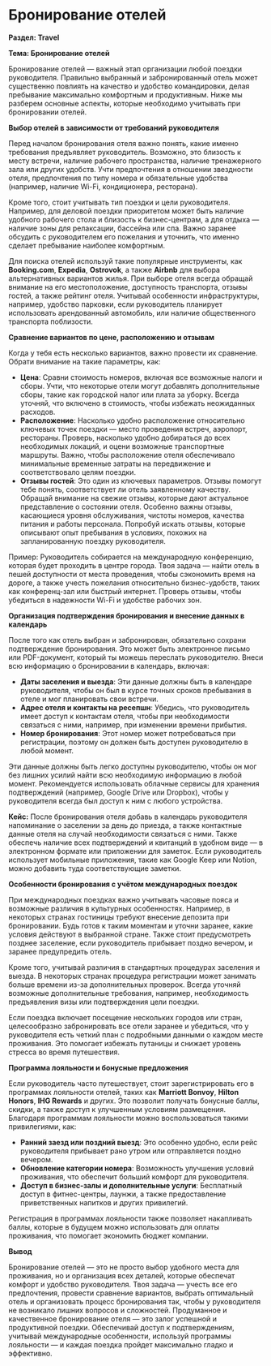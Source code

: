 # Бронирование отелей

**Раздел: Travel**

**Тема: Бронирование отелей**

Бронирование отелей — важный этап организации любой поездки руководителя. Правильно выбранный и забронированный отель может существенно повлиять на качество и удобство командировки, делая пребывание максимально комфортным и продуктивным. Ниже мы разберем основные аспекты, которые необходимо учитывать при бронировании отелей.

**Выбор отелей в зависимости от требований руководителя**

Перед началом бронирования отеля важно понять, какие именно требования предъявляет руководитель. Возможно, это близость к месту встречи, наличие рабочего пространства, наличие тренажерного зала или других удобств. Учти предпочтения в отношении звездности отеля, предпочтения по типу номера и обязательные удобства (например, наличие Wi-Fi, кондиционера, ресторана).

Кроме того, стоит учитывать тип поездки и цели руководителя. Например, для деловой поездки приоритетом может быть наличие удобного рабочего стола и близость к бизнес-центрам, а для отдыха — наличие зоны для релаксации, бассейна или спа. Важно заранее обсудить с руководителем его пожелания и уточнить, что именно сделает пребывание наиболее комфортным.

Для поиска отелей используй такие популярные инструменты, как **Booking.com**, **Expedia**, **Ostrovok**, а также **Airbnb** для выбора альтернативных вариантов жилья. При выборе отеля всегда обращай внимание на его местоположение, доступность транспорта, отзывы гостей, а также рейтинг отеля. Учитывай особенности инфраструктуры, например, удобство парковки, если руководитель планирует использовать арендованный автомобиль, или наличие общественного транспорта поблизости.

**Сравнение вариантов по цене, расположению и отзывам**

Когда у тебя есть несколько вариантов, важно провести их сравнение. Обрати внимание на такие параметры, как:

* **Цена**: Сравни стоимость номеров, включая все возможные налоги и сборы. Учти, что некоторые отели могут добавлять дополнительные сборы, такие как городской налог или плата за уборку. Всегда уточняй, что включено в стоимость, чтобы избежать неожиданных расходов.
* **Расположение**: Насколько удобно расположение относительно ключевых точек поездки — место проведения встреч, аэропорт, рестораны. Проверь, насколько удобно добираться до всех необходимых локаций, и оцени возможные транспортные маршруты. Важно, чтобы расположение отеля обеспечивало минимальные временные затраты на передвижение и соответствовало целям поездки.
* **Отзывы гостей**: Это один из ключевых параметров. Отзывы помогут тебе понять, соответствует ли отель заявленному качеству. Обращай внимание на свежие отзывы, которые дают актуальное представление о состоянии отеля. Особенно важны отзывы, касающиеся уровня обслуживания, чистоты номеров, качества питания и работы персонала. Попробуй искать отзывы, которые описывают опыт пребывания в условиях, похожих на запланированную поездку руководителя.

Пример: Руководитель собирается на международную конференцию, которая будет проходить в центре города. Твоя задача — найти отель в пешей доступности от места проведения, чтобы сэкономить время на дороге, а также учесть пожелания относительно бизнес-удобств, таких как конференц-зал или быстрый интернет. Проверь отзывы, чтобы убедиться в надежности Wi-Fi и удобстве рабочих зон.

**Организация подтверждения бронирования и внесение данных в календарь**

После того как отель выбран и забронирован, обязательно сохрани подтверждение бронирования. Это может быть электронное письмо или PDF-документ, который ты можешь переслать руководителю. Внеси всю информацию о бронировании в календарь, включая:

* **Даты заселения и выезда**: Эти данные должны быть в календаре руководителя, чтобы он был в курсе точных сроков пребывания в отеле и мог планировать свои встречи.
* **Адрес отеля и контакты на ресепшн**: Убедись, что руководитель имеет доступ к контактам отеля, чтобы при необходимости связаться с ними, например, при изменении времени прибытия.
* **Номер бронирования**: Этот номер может потребоваться при регистрации, поэтому он должен быть доступен руководителю в любой момент.

Эти данные должны быть легко доступны руководителю, чтобы он мог без лишних усилий найти всю необходимую информацию в любой момент. Рекомендуется использовать облачные сервисы для хранения подтверждений (например, Google Drive или Dropbox), чтобы у руководителя всегда был доступ к ним с любого устройства.

**Кейс:** После бронирования отеля добавь в календарь руководителя напоминание о заселении за день до приезда, а также контактные данные отеля на случай необходимости связаться с ними. Также обеспечь наличие всех подтверждений и квитанций в удобном виде — в электронном формате или приложении для заметок. Если руководитель использует мобильные приложения, такие как Google Keep или Notion, можно добавить туда соответствующие заметки.

**Особенности бронирования с учётом международных поездок**

При международных поездках важно учитывать часовые пояса и возможные различия в культурных особенностях. Например, в некоторых странах гостиницы требуют внесение депозита при бронировании. Будь готов к таким моментам и уточни заранее, какие условия действуют в выбранной стране. Также стоит предусмотреть позднее заселение, если руководитель прибывает поздно вечером, и заранее предупредить отель.

Кроме того, учитывай различия в стандартных процедурах заселения и выезда. В некоторых странах процедура регистрации может занимать больше времени из-за дополнительных проверок. Всегда уточняй возможные дополнительные требования, например, необходимость предъявления визы или подтверждения цели поездки.

Если поездка включает посещение нескольких городов или стран, целесообразно забронировать все отели заранее и убедиться, что у руководителя есть четкий план с подробными данными о каждом месте проживания. Это помогает избежать путаницы и снижает уровень стресса во время путешествия.

**Программа лояльности и бонусные предложения**

Если руководитель часто путешествует, стоит зарегистрировать его в программах лояльности отелей, таких как **Marriott Bonvoy**, **Hilton Honors**, **IHG Rewards** и других. Это позволит получать бонусные баллы, скидки, а также доступ к улучшенным условиям размещения. Благодаря программам лояльности можно воспользоваться такими привилегиями, как:

* **Ранний заезд или поздний выезд**: Это особенно удобно, если рейс руководителя прибывает рано утром или отправляется поздно вечером.
* **Обновление категории номера**: Возможность улучшения условий проживания, что обеспечит больший комфорт для руководителя.
* **Доступ в бизнес-залы и дополнительные услуги**: Бесплатный доступ в фитнес-центры, лаунжи, а также предоставление приветственных напитков и других привилегий.

Регистрация в программах лояльности также позволяет накапливать баллы, которые в будущем можно использовать для оплаты проживания, что помогает экономить бюджет компании.

**Вывод**

Бронирование отелей — это не просто выбор удобного места для проживания, но и организация всех деталей, которые обеспечат комфорт и удобство руководителя. Твоя задача — учесть все его предпочтения, провести сравнение вариантов, выбрать оптимальный отель и организовать процесс бронирования так, чтобы у руководителя не возникало лишних вопросов и сложностей. Продуманное и качественное бронирование отеля — это залог успешной и продуктивной поездки. Обеспечивай доступ к подтверждениям, учитывай международные особенности, используй программы лояльности — и каждая поездка пройдет максимально гладко и эффективно.
